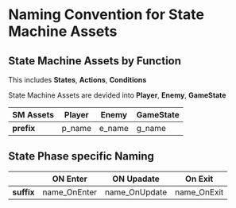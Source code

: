 ﻿# Naming Convention for State Machine Assets


## State Machine Assets by Function
This includes __States__, __Actions__, __Conditions__

State Machine Assets are devided into __Player__, __Enemy__, __GameState__

|SM Assets | __Player__ | __Enemy__ | __GameState__ |
|---       |---         |---        |---            |
|__prefix__| p_name     | e_name    | g_name        |

<!-- SM Assets lol -->

## State Phase specific Naming

|          | __ON Enter__ | __ON Upadate__ | __On Exit__ |
|---       |---           |---             |---          |
|__suffix__| name_OnEnter | name_OnUpdate  | name_OnExit |